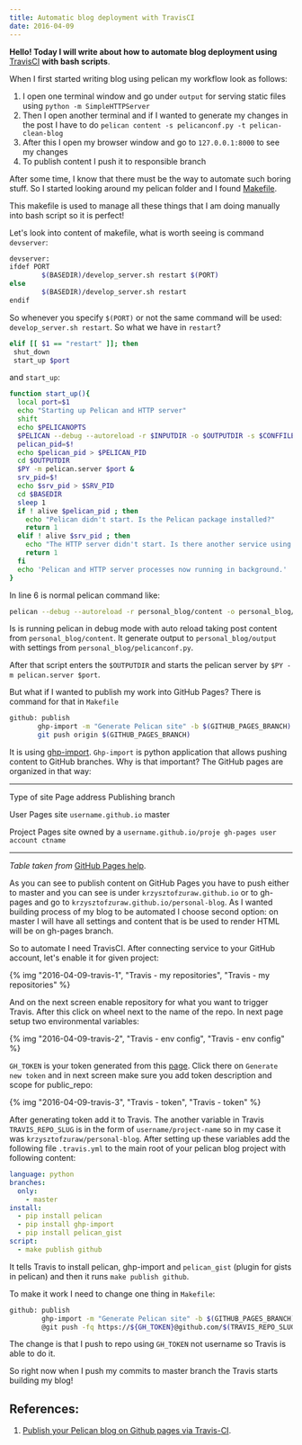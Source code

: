 ```yaml
---
title: Automatic blog deployment with TravisCI
date: 2016-04-09
---
```


**Hello! Today I will write about how to automate blog deployment
using** [TravisCI](https://travis-ci.org/) **with bash scripts**.

When I first started writing blog using pelican my workflow look as
follows:

1. I open one terminal window and go under `output` for serving
   static files using `python -m SimpleHTTPServer`
2. Then I open another terminal and if I wanted to generate my changes
   in the post I have to do
   `pelican content -s pelicanconf.py -t pelican-clean-blog`
3. After this I open my browser window and go to `127.0.0.1:8000` to
   see my changes
4. To publish content I push it to responsible branch

After some time, I know that there must be the way to automate such
boring stuff. So I started looking around my pelican folder and I found
[Makefile](https://github.com/krzysztofzuraw/personal-blog/blob/master/Makefile).

This makefile is used to manage all these things that I am doing
manually into bash script so it is perfect!

Let's look into content of makefile, what is worth seeing is command
`devserver`:

```bash
devserver:
ifdef PORT
        $(BASEDIR)/develop_server.sh restart $(PORT)
else
        $(BASEDIR)/develop_server.sh restart
endif
```

So whenever you specify `$(PORT)` or not the same command will be used:
`develop_server.sh restart`. So what we have in `restart`?

```bash
elif [[ $1 == "restart" ]]; then
 shut_down
 start_up $port
```

and `start_up`:

```bash
function start_up(){
  local port=$1
  echo "Starting up Pelican and HTTP server"
  shift
  echo $PELICANOPTS
  $PELICAN --debug --autoreload -r $INPUTDIR -o $OUTPUTDIR -s $CONFFILE $PELICANOPTS &
  pelican_pid=$!
  echo $pelican_pid > $PELICAN_PID
  cd $OUTPUTDIR
  $PY -m pelican.server $port &
  srv_pid=$!
  echo $srv_pid > $SRV_PID
  cd $BASEDIR
  sleep 1
  if ! alive $pelican_pid ; then
    echo "Pelican didn't start. Is the Pelican package installed?"
    return 1
  elif ! alive $srv_pid ; then
    echo "The HTTP server didn't start. Is there another service using port" $port "?"
    return 1
  fi
  echo 'Pelican and HTTP server processes now running in background.'
}
```

In line 6 is normal pelican command like:

```bash
pelican --debug --autoreload -r personal_blog/content -o personal_blog/output -s personal_blog/pelicanconf.py
```

Is is running pelican in debug mode with auto reload taking post content
from `personal_blog/content`. It generate output to
`personal_blog/output` with settings from
`personal_blog/pelicanconf.py`.

After that script enters the `$OUTPUTDIR` and starts the pelican server
by `$PY -m pelican.server $port`.

But what if I wanted to publish my work into GitHub Pages? There is
command for that in `Makefile`

```bash
github: publish
       ghp-import -m "Generate Pelican site" -b $(GITHUB_PAGES_BRANCH) $(OUTPUTDIR)
       git push origin $(GITHUB_PAGES_BRANCH)
```

It is using [ghp-import](https://github.com/davisp/ghp-import).
`Ghp-import` is python application that allows pushing content to GitHub
branches. Why is that important? The GitHub pages are organized in that
way:

---

Type of site Page address Publishing
branch

User Pages site `username.github.io` master

Project Pages site owned by a `username.github.io/proje gh-pages user account ctname`

---

_Table taken from_ [GitHub Pages
help](https://help.github.com/articles/user-organization-and-project-pages/).

As you can see to publish content on GitHub Pages you have to push
either to master and you can see is under `krzysztofzuraw.github.io` or
to gh-pages and go to `krzysztofzuraw.github.io/personal-blog`. As I
wanted building process of my blog to be automated I choose second
option: on master I will have all settings and content that is be used
to render HTML will be on gh-pages branch.

So to automate I need TravisCI. After connecting service to your GitHub
account, let's enable it for given project:

{% img "2016-04-09-travis-1", "Travis - my repositories", "Travis - my repositories" %}

And on the next screen enable repository for what you want to trigger
Travis. After this click on wheel next to the name of the repo. In next
page setup two environmental variables:

{% img "2016-04-09-travis-2", "Travis - env config", "Travis - env config" %}

`GH_TOKEN` is your token generated from this
[page](https://github.com/settings/tokens). Click there on
`Generate new token` and in next screen make sure you add token
description and scope for public_repo:

{% img "2016-04-09-travis-3", "Travis - token", "Travis - token" %}

After generating token add it to Travis. The another variable in Travis
`TRAVIS_REPO_SLUG` is in the form of `username/project-name` so in my
case it was `krzysztofzuraw/personal-blog`. After setting up these
variables add the following file `.travis.yml` to the main root of your
pelican blog project with following content:

```yaml
language: python
branches:
  only:
    - master
install:
  - pip install pelican
  - pip install ghp-import
  - pip install pelican_gist
script:
  - make publish github
```

It tells Travis to install pelican, ghp-import and `pelican_gist` (plugin
for gists in pelican) and then it runs `make publish github`.

To make it work I need to change one thing in `Makefile`:

```bash
github: publish
        ghp-import -m "Generate Pelican site" -b $(GITHUB_PAGES_BRANCH) $(OUTPUTDIR)
        @git push -fq https://${GH_TOKEN}@github.com/$(TRAVIS_REPO_SLUG).git $(GITHUB_PAGES_BRANCH)
```

The change is that I push to repo using `GH_TOKEN` not username so
Travis is able to do it.

So right now when I push my commits to master branch the Travis starts
building my blog!

## References:

1.  [Publish your Pelican blog on Github pages via
    Travis-CI](http://blog.mathieu-leplatre.info/publish-your-pelican-blog-on-github-pages-via-travis-ci.html).
